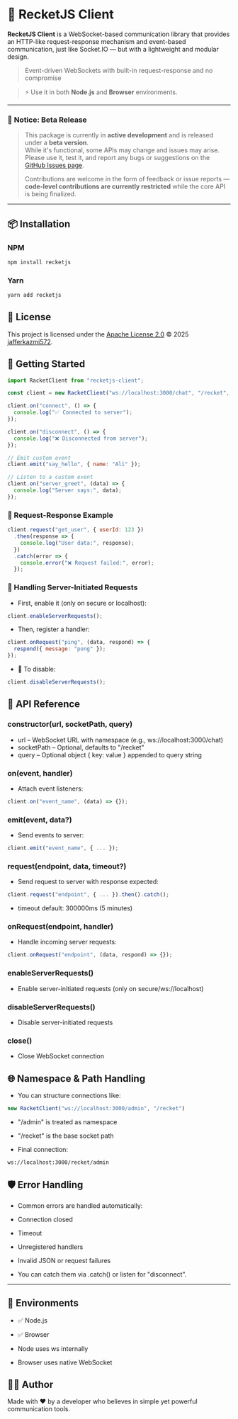 # 🎯 RecketJS Client

**RecketJS Client** is a WebSocket-based communication library that provides an HTTP-like request-response mechanism and event-based communication, just like Socket.IO — but with a lightweight and modular design.

> Event-driven WebSockets with built-in request-response and no compromise

> ⚡ Use it in both **Node.js** and **Browser** environments.

---

### 📢 **Notice: Beta Release**

> This package is currently in **active development** and is released under a **beta version**.  
> While it's functional, some APIs may change and issues may arise.  
> Please use it, test it, and report any bugs or suggestions on the [GitHub Issues page](https://github.com/jafferkazmi572/recketJS-client/issues).  
>  
> Contributions are welcome in the form of feedback or issue reports — **code-level contributions are currently restricted** while the core API is being finalized.

---

## 📦 Installation

### NPM
```bash
npm install recketjs
```

### Yarn
```bash
yarn add recketjs
```


## 📄 License

This project is licensed under the [Apache License 2.0](./LICENSE) © 2025 [jafferkazmi572](https://github.com/jafferkazmi572).

## 🧪 Getting Started

```javascript
import RacketClient from "recketjs-client";

const client = new RacketClient("ws://localhost:3000/chat", "/recket", { token: "xyz" });

client.on("connect", () => {
  console.log("✅ Connected to server");
});

client.on("disconnect", () => {
  console.log("❌ Disconnected from server");
});

// Emit custom event
client.emit("say_hello", { name: "Ali" });

// Listen to a custom event
client.on("server_greet", (data) => {
  console.log("Server says:", data);
});
```

### 🔁 Request-Response Example

```javascript
client.request("get_user", { userId: 123 })
  .then(response => {
    console.log("User data:", response);
  })
  .catch(error => {
    console.error("❌ Request failed:", error);
  });
```

### 📩 Handling Server-Initiated Requests
 - First, enable it (only on secure or localhost):

```javascript
client.enableServerRequests();
```
 - Then, register a handler:

```javascript
client.onRequest("ping", (data, respond) => {
  respond({ message: "pong" });
});
```
 - 🛑 To disable:

```javascript
client.disableServerRequests();
```

## 🧠 API Reference

### constructor(url, socketPath, query)
 - url – WebSocket URL with namespace (e.g., ws://localhost:3000/chat)
 - socketPath – Optional, defaults to "/recket"
 - query – Optional object { key: value } appended to query string

### on(event, handler)
- Attach event listeners:
```javascript
client.on("event_name", (data) => {});
```

### emit(event, data?)
- Send events to server:

```javascript
client.emit("event_name", { ... });
```

### request(endpoint, data, timeout?)
- Send request to server with response expected:

```javascript
client.request("endpoint", { ... }).then().catch();
```
- timeout default: 300000ms (5 minutes)

### onRequest(endpoint, handler)
- Handle incoming server requests:

```javascript
client.onRequest("endpoint", (data, respond) => {});
```


### enableServerRequests()
- Enable server-initiated requests (only on secure/ws://localhost)

### disableServerRequests()
- Disable server-initiated requests

### close()
- Close WebSocket connection

## 🌐 Namespace & Path Handling
- You can structure connections like:

```javascript
new RacketClient("ws://localhost:3000/admin", "/recket")
```
 - "/admin" is treated as namespace
 - "/recket" is the base socket path

- Final connection:

```ws://localhost:3000/recket/admin```

## 🛡️ Error Handling
- Common errors are handled automatically:

 - Connection closed

 - Timeout

 - Unregistered handlers

 - Invalid JSON or request failures

 - You can catch them via .catch() or listen for "disconnect".

 ---

 ## 🧪 Environments

- ✅ Node.js
- ✅ Browser

 - Node uses ws internally
 - Browser uses native WebSocket


## 🧑‍💻 Author
Made with ❤️ by a developer who believes in simple yet powerful communication tools.